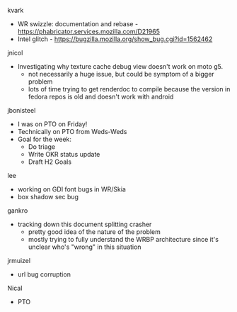 kvark
  * WR swizzle: documentation and rebase - https://phabricator.services.mozilla.com/D21965
  * Intel glitch - https://bugzilla.mozilla.org/show_bug.cgi?id=1562462

jnicol
  * Investigating why texture cache debug view doesn't work on moto g5.
    * not necessarily a huge issue, but could be symptom of a bigger problem
    * lots of time trying to get renderdoc to compile because the version in fedora repos is old and doesn't work with android

jbonisteel
  * I was on PTO on Friday!
  * Technically on PTO from Weds-Weds
  * Goal for the week:
    * Do triage
    * Write OKR status update
    * Draft H2 Goals

lee
  * working on GDI font bugs in WR/Skia
  * box shadow sec bug

gankro
  * tracking down this document splitting crasher
    * pretty good idea of the nature of the problem
    * mostly trying to fully understand the WRBP architecture since it's unclear who's "wrong" in this situation

jrmuizel
  * url bug corruption

Nical
  * PTO
